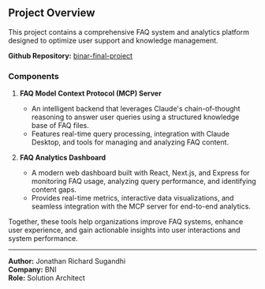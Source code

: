 ## Project Overview

This project contains a comprehensive FAQ system and analytics platform designed to optimize user support and knowledge management.

**Github Repository:** [binar-final-project](https://github.com/jonathanrichard13/binar-final-project.git)

### Components

1. **FAQ Model Context Protocol (MCP) Server**

   - An intelligent backend that leverages Claude's chain-of-thought reasoning to answer user queries using a structured knowledge base of FAQ files.
   - Features real-time query processing, integration with Claude Desktop, and tools for managing and analyzing FAQ content.

2. **FAQ Analytics Dashboard**
   - A modern web dashboard built with React, Next.js, and Express for monitoring FAQ usage, analyzing query performance, and identifying content gaps.
   - Provides real-time metrics, interactive data visualizations, and seamless integration with the MCP server for end-to-end analytics.

Together, these tools help organizations improve FAQ systems, enhance user experience, and gain actionable insights into user interactions and system performance.

---

**Author:** Jonathan Richard Sugandhi  
**Company:** BNI  
**Role:** Solution Architect